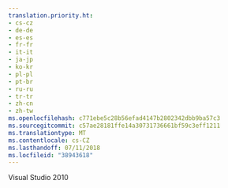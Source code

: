 ```yaml
---
translation.priority.ht:
- cs-cz
- de-de
- es-es
- fr-fr
- it-it
- ja-jp
- ko-kr
- pl-pl
- pt-br
- ru-ru
- tr-tr
- zh-cn
- zh-tw
ms.openlocfilehash: c771ebe5c28b56efad4147b2802342dbb9ba57c3
ms.sourcegitcommit: c57ae28181ffe14a30731736661bf59c3eff1211
ms.translationtype: MT
ms.contentlocale: cs-CZ
ms.lasthandoff: 07/11/2018
ms.locfileid: "38943618"
---
```

Visual Studio 2010